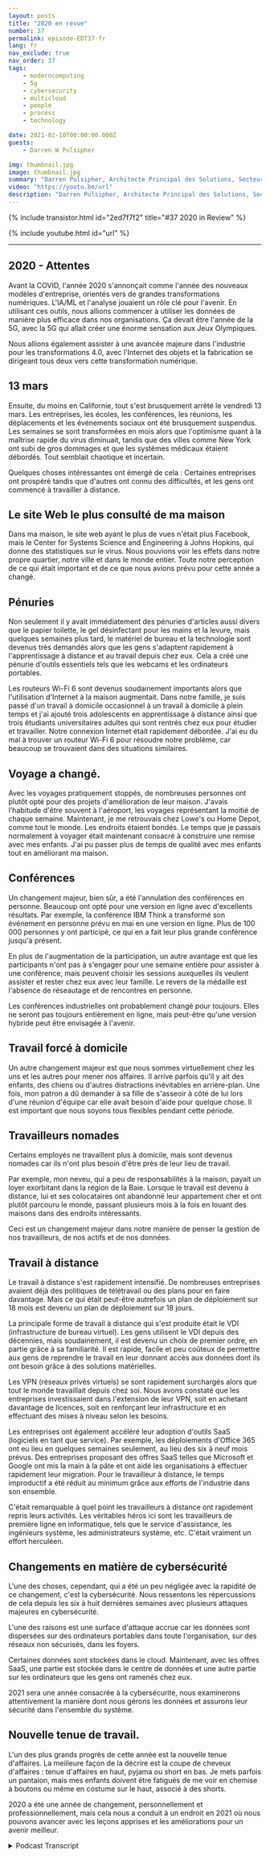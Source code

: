 ```yaml
---
layout: posts
title: "2020 en revue"
number: 37
permalink: episode-EDT37-fr
lang: fr
nav_exclude: true
nav_order: 37
tags:
    - moderncomputing
    - 5g
    - cybersecurity
    - multicloud
    - people
    - process
    - technology

date: 2021-02-10T00:00:00.000Z
guests:
    - Darren W Pulsipher

img: thumbnail.jpg
image: thumbnail.jpg
summary: "Darren Pulsipher, Architecte Principal des Solutions, Secteur Public, chez Intel, réfléchit à la perturbation, aux changements et aux ajustements que la pandémie COVID-19 a apportés en 2020."
video: "https://youtu.be/url"
description: "Darren Pulsipher, Architecte Principal des Solutions, Secteur Public, chez Intel, réfléchit à la perturbation, aux changements et aux ajustements que la pandémie COVID-19 a apportés en 2020."
---
```


<div>
{% include transistor.html id="2ed7f7f2" title="#37 2020 in Review" %}

{% include youtube.html id="url" %}
</div>

---

## 2020 - Attentes

Avant la COVID, l'année 2020 s'annonçait comme l'année des nouveaux modèles d'entreprise, orientés vers de grandes transformations numériques. L'IA/ML et l'analyse jouaient un rôle clé pour l'avenir. En utilisant ces outils, nous allions commencer à utiliser les données de manière plus efficace dans nos organisations. Ça devait être l'année de la 5G, avec la 5G qui allait créer une énorme sensation aux Jeux Olympiques.

Nous allions également assister à une avancée majeure dans l'industrie pour les transformations 4.0, avec l'Internet des objets et la fabrication se dirigeant tous deux vers cette transformation numérique.

## 13 mars

Ensuite, du moins en Californie, tout s'est brusquement arrêté le vendredi 13 mars. Les entreprises, les écoles, les conférences, les réunions, les déplacements et les événements sociaux ont été brusquement suspendus. Les semaines se sont transformées en mois alors que l'optimisme quant à la maîtrise rapide du virus diminuait, tandis que des villes comme New York ont subi de gros dommages et que les systèmes médicaux étaient débordés. Tout semblait chaotique et incertain.

Quelques choses intéressantes ont émergé de cela : Certaines entreprises ont prospéré tandis que d'autres ont connu des difficultés, et les gens ont commencé à travailler à distance.

## Le site Web le plus consulté de ma maison

Dans ma maison, le site web ayant le plus de vues n'était plus Facebook, mais le Center for Systems Science and Engineering à Johns Hopkins, qui donne des statistiques sur le virus. Nous pouvions voir les effets dans notre propre quartier, notre ville et dans le monde entier. Toute notre perception de ce qui était important et de ce que nous avions prévu pour cette année a changé.

## Pénuries

Non seulement il y avait immédiatement des pénuries d'articles aussi divers que le papier toilette, le gel désinfectant pour les mains et la levure, mais quelques semaines plus tard, le matériel de bureau et la technologie sont devenus très demandés alors que les gens s'adaptent rapidement à l'apprentissage à distance et au travail depuis chez eux. Cela a créé une pénurie d'outils essentiels tels que les webcams et les ordinateurs portables.

Les routeurs Wi-Fi 6 sont devenus soudainement importants alors que l'utilisation d'Internet à la maison augmentait. Dans notre famille, je suis passé d'un travail à domicile occasionnel à un travail à domicile à plein temps et j'ai ajouté trois adolescents en apprentissage à distance ainsi que trois étudiants universitaires adultes qui sont rentrés chez eux pour étudier et travailler. Notre connexion Internet était rapidement débordée. J'ai eu du mal à trouver un routeur Wi-Fi 6 pour résoudre notre problème, car beaucoup se trouvaient dans des situations similaires.

## Voyage a changé.

Avec les voyages pratiquement stoppés, de nombreuses personnes ont plutôt opté pour des projets d'amélioration de leur maison. J'avais l'habitude d'être souvent à l'aéroport, les voyages représentant la moitié de chaque semaine. Maintenant, je me retrouvais chez Lowe's ou Home Depot, comme tout le monde. Les endroits étaient bondés. Le temps que je passais normalement à voyager était maintenant consacré à construire une remise avec mes enfants. J'ai pu passer plus de temps de qualité avec mes enfants tout en améliorant ma maison.

## Conférences

Un changement majeur, bien sûr, a été l'annulation des conférences en personne. Beaucoup ont opté pour une version en ligne avec d'excellents résultats. Par exemple, la conférence IBM Think a transformé son événement en personne prévu en mai en une version en ligne. Plus de 100 000 personnes y ont participé, ce qui en a fait leur plus grande conférence jusqu'à présent.

En plus de l'augmentation de la participation, un autre avantage est que les participants n'ont pas à s'engager pour une semaine entière pour assister à une conférence, mais peuvent choisir les sessions auxquelles ils veulent assister et rester chez eux avec leur famille. Le revers de la médaille est l'absence de réseautage et de rencontres en personne.

Les conférences industrielles ont probablement changé pour toujours. Elles ne seront pas toujours entièrement en ligne, mais peut-être qu'une version hybride peut être envisagée à l'avenir.

## Travail forcé à domicile

Un autre changement majeur est que nous sommes virtuellement chez les uns et les autres pour mener nos affaires. Il arrive parfois qu'il y ait des enfants, des chiens ou d'autres distractions inévitables en arrière-plan. Une fois, mon patron a dû demander à sa fille de s'asseoir à côté de lui lors d'une réunion d'équipe car elle avait besoin d'aide pour quelque chose. Il est important que nous soyons tous flexibles pendant cette période.

## Travailleurs nomades

Certains employés ne travaillent plus à domicile, mais sont devenus nomades car ils n'ont plus besoin d'être près de leur lieu de travail.

Par exemple, mon neveu, qui a peu de responsabilités à la maison, payait un loyer exorbitant dans la région de la Baie. Lorsque le travail est devenu à distance, lui et ses colocataires ont abandonné leur appartement cher et ont plutôt parcouru le monde, passant plusieurs mois à la fois en louant des maisons dans des endroits intéressants.

Ceci est un changement majeur dans notre manière de penser la gestion de nos travailleurs, de nos actifs et de nos données.

## Travail à distance

Le travail à distance s'est rapidement intensifié. De nombreuses entreprises avaient déjà des politiques de télétravail ou des plans pour en faire davantage. Mais ce qui était peut-être autrefois un plan de déploiement sur 18 mois est devenu un plan de déploiement sur 18 jours.

La principale forme de travail à distance qui s'est produite était le VDI (infrastructure de bureau virtuel). Les gens utilisent le VDI depuis des décennies, mais soudainement, il est devenu un choix de premier ordre, en partie grâce à sa familiarité. Il est rapide, facile et peu coûteux de permettre aux gens de reprendre le travail en leur donnant accès aux données dont ils ont besoin grâce à des solutions matérielles.

Les VPN (réseaux privés virtuels) se sont rapidement surchargés alors que tout le monde travaillait depuis chez soi. Nous avons constaté que les entreprises investissaient dans l'extension de leur VPN, soit en achetant davantage de licences, soit en renforçant leur infrastructure et en effectuant des mises à niveau selon les besoins.

Les entreprises ont également accéléré leur adoption d'outils SaaS (logiciels en tant que service). Par exemple, les déploiements d'Office 365 ont eu lieu en quelques semaines seulement, au lieu des six à neuf mois prévus. Des entreprises proposant des offres SaaS telles que Microsoft et Google ont mis la main à la pâte et ont aidé les organisations à effectuer rapidement leur migration. Pour le travailleur à distance, le temps improductif a été réduit au minimum grâce aux efforts de l'industrie dans son ensemble.

C'était remarquable à quel point les travailleurs à distance ont rapidement repris leurs activités. Les véritables héros ici sont les travailleurs de première ligne en informatique, tels que le service d'assistance, les ingénieurs système, les administrateurs système, etc. C'était vraiment un effort herculéen.

## Changements en matière de cybersécurité

L'une des choses, cependant, qui a été un peu négligée avec la rapidité de ce changement, c'est la cybersécurité. Nous ressentons les répercussions de cela depuis les six à huit dernières semaines avec plusieurs attaques majeures en cybersécurité.

L'une des raisons est une surface d'attaque accrue car les données sont dispersées sur des ordinateurs portables dans toute l'organisation, sur des réseaux non sécurisés, dans les foyers.

Certaines données sont stockées dans le cloud. Maintenant, avec les offres SaaS, une partie est stockée dans le centre de données et une autre partie sur les ordinateurs que les gens ont ramenés chez eux.

2021 sera une année consacrée à la cybersécurité, nous examinerons attentivement la manière dont nous gérons les données et assurons leur sécurité dans l'ensemble du système.

## Nouvelle tenue de travail.

L'un des plus grands progrès de cette année est la nouvelle tenue d'affaires. La meilleure façon de la décrire est la coupe de cheveux d'affaires : tenue d'affaires en haut, pyjama ou short en bas. Je mets parfois un pantalon, mais mes enfants doivent être fatigués de me voir en chemise à boutons ou même en costume sur le haut, associé à des shorts.

2020 a été une année de changement, personnellement et professionnellement, mais cela nous a conduit à un endroit en 2021 où nous pouvons avancer avec les leçons apprises et les améliorations pour un avenir meilleur.



<details>
<summary> Podcast Transcript </summary>

<p></p>

</details>
